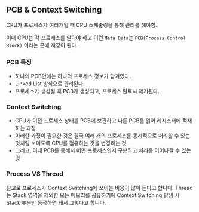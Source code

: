 ## PCB & Context Switching

CPU가 프로세스가 여러개일 때 CPU 스케줄링을 통해 관리를 해야함.

이때 CPU는 각 프로세스를 알아야 하고 이런 `Meta Data`는 `PCB(Process Control Block)` 이라는 곳에 저장이 된다.

### PCB 특징

- 하나의 PCB안에는 하나의 프로세스 정보가 담겨있다.
- Linked List 방식으로 관리된다.
- 프로세스가 생성될 때 PCB가 생성되고, 프로세스 완료시 제거된다.

### Context Switching

- CPU가 이전 프로세스 상태를 PCB에 보관하고 다른 PCB를 읽어 레지스터에 적재하는 과정
- 이러한 과정이 필요한 것은 결국 여러 개의 프로세스를 동시적으로 처리할 수 있는 것처럼 보이도록 CPU를 점유하는 것을 변경하는 것
- 그리고, 이때 PCB를 통해서 어떤 프로세스인지 구분하고 처리를 이어나갈 수 있는 것

### Process VS Thread

참고로 프로세스가 Context Switching에 쓰이는 비용이 많이 든다고 합니다. Thread는 Stack 영역을 제외한 모든 메모리를 공유하기에 Context Switching 발생 시 Stack 부분만 동작하면 돼서 그렇다고 합니다.